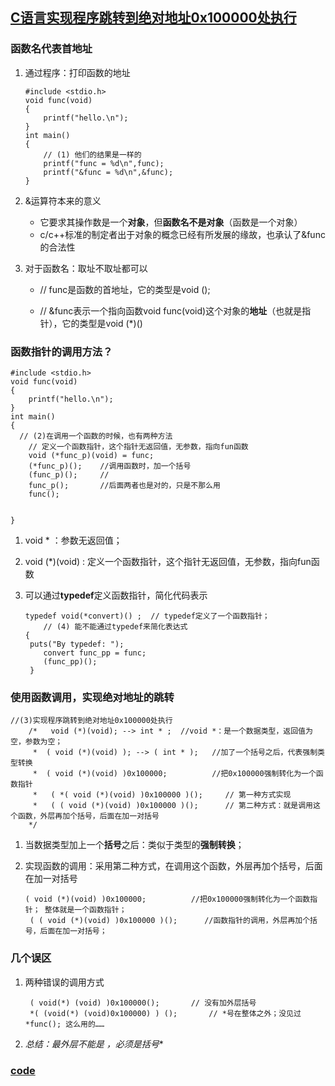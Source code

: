 ## [C语言实现程序跳转到绝对地址0x100000处执行](https://blog.csdn.net/weixin_33779515/article/details/86337160)



### 函数名代表首地址

1. 通过程序：打印函数的地址

   ```
   #include <stdio.h>
   void func(void)
   {
       printf("hello.\n");
   }
   int main()
   {
       // (1) 他们的结果是一样的
       printf("func = %d\n",func);
       printf("&func = %d\n",&func);
   }
   ```

2. &运算符本来的意义

   + 它要求其操作数是一个**对象**，但**函数名不是对象**（函数是一个对象）
   + c/c++标准的制定者出于对象的概念已经有所发展的缘故，也承认了&func的合法性

3. 对于函数名：取址不取址都可以

   + // func是函数的首地址，它的类型是void ();

   + // &func表示一个指向函数void func(void)这个对象的**地址**（也就是指针），它的类型是void (*)()

### 函数指针的调用方法？

```
#include <stdio.h>
void func(void)
{
    printf("hello.\n");
}
int main()
{
  // (2)在调用一个函数的时候，也有两种方法
    // 定义一个函数指针，这个指针无返回值，无参数，指向fun函数
    void (*func_p)(void) = func;
    (*func_p)();    //调用函数时，加一个括号
    (func_p)();     //
    func_p();       //后面两者也是对的，只是不那么用
    func();


}
```

1. void * ：参数无返回值；

2. void (*)(void) : 定义一个函数指针，这个指针无返回值，无参数，指向fun函数

3. 可以通过**typedef**定义函数指针，简化代码表示

   ```
   typedef void(*convert)() ;  // typedef定义了一个函数指针；
       // (4) 能不能通过typedef来简化表达式
   {
   	puts("By typedef: ");
       convert func_pp = func;
       (func_pp)();
    }
   ```

### 使用函数调用，实现绝对地址的跳转

```
//(3)实现程序跳转到绝对地址0x100000处执行
    /* 	 void (*)(void); --> int * ;  //void *：是一个数据类型，返回值为空，参数为空；
     * 	( void (*)(void) ); --> ( int * );   //加了一个括号之后，代表强制类型转换
     * 	( void (*)(void) )0x100000;          //把0x100000强制转化为一个函数指针
     *	 ( *( void (*)(void) )0x100000 )();     // 第一种方式实现
     *	 ( ( void (*)(void) )0x100000 )();      // 第二种方式：就是调用这个函数，外层再加个括号，后面在加一对括号
    */
```

1. 当数据类型加上一个**括号**之后：类似于类型的**强制转换**；

2. 实现函数的调用：采用第二种方式，在调用这个函数，外层再加个括号，后面在加一对括号

   ```
   ( void (*)(void) )0x100000;          //把0x100000强制转化为一个函数指针； 整体就是一个函数指针；
    ( ( void (*)(void) )0x100000 )();      //函数指针的调用，外层再加个括号，后面在加一对括号；
   ```

### 几个误区

1. 两种错误的调用方式

   ```
    ( void(*) (void) )0x100000();		// 没有加外层括号
    *( (void(*) (void)0x100000) ) ();		// *号在整体之外；没见过*func(); 这么用的……
   ```

2. **总结：最外层不能是* ，必须是括号**

### [code](/code/memory_visit.c)
